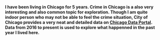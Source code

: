 **I have been living in Chicago for 5 years. Crime in Chicago is a also very interesting and also common topic for exploration. Though I am quite indoor person who may not be able to feel the crime situation, City of Chicago provides a very neat and detailed data on [Chicago Data Portal](https://data.cityofchicago.org/Public-Safety/Crimes-2019/w98m-zvie). Data from 2016 to present is used to explore what happenned in the past year I lived here.**
